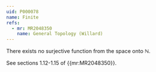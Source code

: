 ```yaml
---
uid: P000078
name: Finite
refs:
  - mr: MR2048350
    name: General Topology (Willard)
---
```


There exists no surjective function from the space onto $\mathbb N$.

See sections 1.12-1.15 of {{mr:MR2048350}}.
